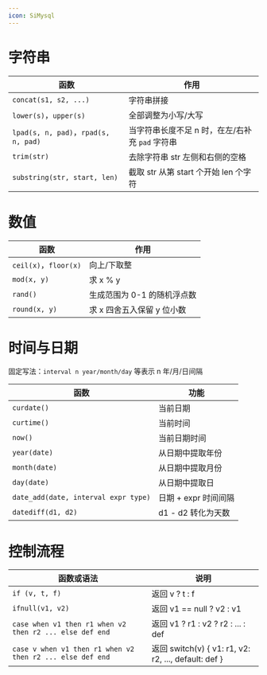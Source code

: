 ```yaml
---
icon: SiMysql
---
```

# 字符串
| 函数                                     | 作用                             |
| -------------------------------------- | ------------------------------ |
| `concat(s1, s2, ...)`                | 字符串拼接                          |
| `lower(s)`，`upper(s)`               | 全部调整为小写/大写                     |
| `lpad(s, n, pad)`，`rpad(s, n, pad)` | 当字符串长度不足 n 时，在左/右补充 `pad` 字符串 |
| `trim(str)`                          | 去除字符串 str 左侧和右侧的空格             |
| `substring(str, start, len)`         | 截取 str 从第 start 个开始 len 个字符    |
# 数值
| 函数                      | 作用               |
| ----------------------- | ---------------- |
| `ceil(x)`，`floor(x)` | 向上/下取整           |
| `mod(x, y)`           | 求 x % y          |
| `rand()`              | 生成范围为 0-1 的随机浮点数 |
| `round(x, y)`         | 求 x 四舍五入保留 y 位小数 |
# 时间与日期

固定写法：`interval n year/month/day` 等表示 n 年/月/日间隔

|函数|功能|
| ------| ----------------------|
|`curdate()`|当前日期|
|`curtime()`|当前时间|
|`now()`|当前日期时间|
|`year(date)`|从日期中提取年份|
|`month(date)`|从日期中提取月份|
|`day(date)`|从日期中提取日|
|`date_add(date, interval expr type)`|日期 + expr 时间间隔|
|`datediff(d1, d2)`|d1 - d2 转化为天数|
# 控制流程

| 函数或语法                                                       | 说明                                                 |
| ----------------------------------------------------------- | -------------------------------------------------- |
| `if (v, t, f)`                                            | 返回 v ? t : f                                       |
| `ifnull(v1, v2)`                                          | 返回 v1 == null ? v2 : v1                            |
| `case when v1 then r1 when v2 then r2 ... else def end`   | 返回 v1 ? r1 : v2 ? r2 : ... : def                   |
| `case v when v1 then r1 when v2 then r2 ... else def end` | 返回 switch(v) { v1: r1, v2: r2, ..., default: def } |
